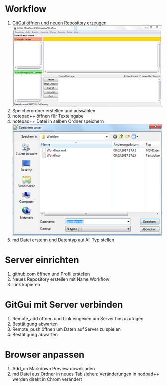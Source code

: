 # Workflow

1. GitGui öffnen und neuen Repository erzeugen
![GitGui](B2.PNG)   
1. Speicherordner erstellen und auswählen
1. notepad++ öffnen für Texteingabe
1. notepad++ Datei in selben Ordner speichern
![Speicherordner](Bild1.PNG)   
1. md Datei erstenn und Datentyp auf All Typ stellen

# Server einrichten

1. github.com öffnen und Profil erstellen
1. Neues Repository erstellen mit Name Workflow
1. Link kopieren

# GitGui mit Server verbinden

1. Remote_add öffnen und Link eingeben um Server hinzuzufügen
1. Bestätigung abwarten
1. Remote_push öffnen um Daten auf Server zu spielen
1. Bestätigung abwarten

# Browser anpassen
1. Add_on Markdown Preview downloaden 
1. md Datei aus Ordner in neues Tab ziehen: Veränderungen in nodpad++ werden direkt in Chrom verändert
 
 
